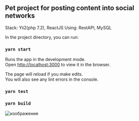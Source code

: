 ## Pet project for posting content into social networks

Stack: Yii2(php 7.2), ReactJS
Using: RestAPI, MySQL

In the project directory, you can run:

### `yarn start`

Runs the app in the development mode.<br />
Open [http://localhost:3000](http://localhost:3000) to view it in the browser.

The page will reload if you make edits.<br />
You will also see any lint errors in the console.

### `yarn test`

### `yarn build`

![изображение](https://user-images.githubusercontent.com/58563551/158076794-6263d8fc-16db-4af8-8087-d6fff06cb024.png)
